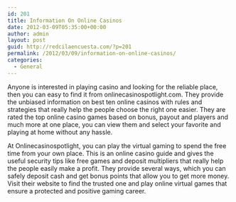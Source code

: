 ```yaml
---
id: 201
title: Information On Online Casinos
date: 2012-03-09T05:35:00+00:00
author: admin
layout: post
guid: http://redcilaencuesta.com/?p=201
permalink: /2012/03/09/information-on-online-casinos/
categories:
  - General
---
```

Anyone is interested in playing casino and looking for the reliable place, then you can easy to find it from onlinecasinospotlight.com. They provide the unbiased information on best ten online casinos with rules and strategies that really help the people choose the right one easier. They are rated the top online casino games based on bonus, payout and players and much more at one place, you can view them and select your favorite and playing at home without any hassle.

At Onlinecasinospotlight, you can play the virtual gaming to spend the free time from your own place. This is an online casino guide and gives the useful security tips like free games and deposit multipliers that really help the people easily make a profit. They provide several ways, which you can safely deposit cash and get bonus points that allow you to get more money. Visit their website to find the trusted one and play online virtual games that ensure a protected and positive gaming career.